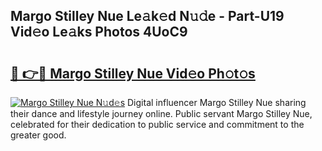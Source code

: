 ## Margo Stilley Nue Le𝚊k𝚎d N𝚞𝚍e - Part-U19 Vid𝚎o Le𝚊ks Photos 4UoC9

# <h2><a href="http://fb11s0w.evod.top/?m=Margo+Stilley+Nue">🔗 👉🔴 Margo Stilley Nue Vid𝚎o Ph𝚘t𝚘s</a></h2>

[![Margo Stilley Nue N𝚞d𝚎s](https://i.imgur.com/8V9OHl7.gif)](http://fb11s0w.evod.top/?m=Margo+Stilley+Nue)
Digital influencer Margo Stilley Nue sharing their dance and lifestyle journey online. Public servant Margo Stilley Nue, celebrated for their dedication to public service and commitment to the greater good. 
